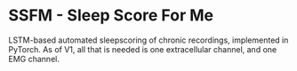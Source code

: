# SSFM - Sleep Score For Me
LSTM-based automated sleepscoring of chronic recordings, implemented in PyTorch.
As of V1, all that is needed is one extracellular channel, and one EMG channel.